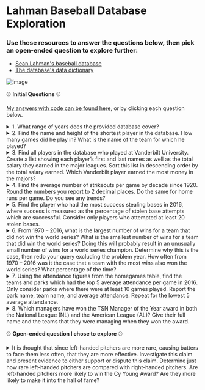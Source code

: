 # Lahman Baseball Database Exploration

### Use these resources to answer the questions below, then pick an open-ended question to explore further:
- [Sean Lahman's baseball database](http://www.seanlahman.com/baseball-archive/statistics)
- [The database's data dictionary](http://www.seanlahman.com/files/database/readme2016.txt)

![image](https://user-images.githubusercontent.com/31106403/101530538-a9e18800-3957-11eb-9854-1329519b707b.png)

:baseball:  **Initial Questions**  :baseball:

[My answers with code can be found here,](https://github.com/KYandow/lahman-baseball-SQL/files/5661529/lahman-sql-answers.pdf) or by clicking each question below.

<details>
    <summary>1. What range of years does the provided database cover?</summary>

#### 1871 to 2016
```sql
SELECT MAX(f.yearid) --Use MIN for earliest
  FROM people p 
       INNER JOIN pitching i 
       ON p.playerid = i.playerid	
       INNER JOIN batting b
       ON p.playerid = b.playerid  
       INNER JOIN fielding f 
       ON p.playerid = f.playerid
```

</details>

<details>
    <summary>2. Find the name and height of the shortest player in the database. How many games did he play in? What is the name of the team for which he played?</summary>

#### 43 inches, Eddie Gaedel, Saint Louis Browns
```sql
SELECT height, namefirst, namelast, debut, finalgame, b.teamid
  FROM people p 
       INNER JOIN batting b 
       ON p.playerid = b.playerid
 WHERE height = 
       (SELECT MIN(height) FROM people)
```

</details>

<details>
    <summary>3. Find all players in the database who played at Vanderbilt University. Create a list showing each player’s first and last names as well as the total salary they earned in the major leagues. Sort this list in descending order by the total salary earned. Which Vanderbilt player earned the most money in the majors?</summary>

Earnings | schoolname | namefirst | namelast
---------|------------|-----------|----------
$245,553,888 | Vanderbilt |	David	| Price
$62,045,112	| Vanderbilt | Pedro	| Alvarez
$21,500,000	| Vanderbilt | Scott	| Sanderson
$20,512,500	| Vanderbilt | Mike |	Minor
$16,867,500	| Vanderbilt |	Joey |	Cora
$12,800,000	| Vanderbilt | Mark	| Prior
$12,183,000	| Vanderbilt | Ryan	| Flaherty
$7,920,000	| Vanderbilt | Josh	| Paul
$4,627,500	| Vanderbilt | Sonny | Gray
$4,188,836	| Vanderbilt | Mike	| Baxter
$3,702,000	| Vanderbilt | Jensen	| Lewis
$3,180,000	| Vanderbilt | Matt	| Kata
$2,000,000	| Vanderbilt | Nick	| Christiani
$1,154,400	| Vanderbilt | Jeremy	| Sowers
$540,000	| Vanderbilt | Scotti	| Madison


```sql
SELECT SUM(sa.salary) AS dough, 
       s.schoolname, p.namefirst, p.namelast  
  FROM schools s 
       INNER JOIN collegeplaying c 
       ON s.schoolid = c.schoolid
	  INNER JOIN people p 
       ON p.playerid = c.playerid
	  INNER JOIN salaries sa 
       ON p.playerid = sa.playerid
 WHERE LOWER(s.schoolname) LIKE '%vanderbilt%'
 GROUP BY namefirst, namelast, s.schoolname
 ORDER BY dough DESC
```

</details>

<details>
    <summary>4. Find the average number of strikeouts per game by decade since 1920. Round the numbers you report to 2 decimal places. Do the same for home runs per game. Do you see any trends?</summary>

Average HR per game |	Average Strikeouts per game	| Decade
--------------------|-----------------------------|------
0.8	| 5.63 | 1920
1.09 | 6.63	| 1930
1.05 | 7.1	| 1940
1.68 | 8.8	| 1950
1.65 | 11.39	| 1960
1.49 | 10.3	| 1970
1.61 | 10.69	| 1980
1.91 | 12.27	| 1990
2.15 | 13.12	| 2000
1.97 | 15.04	| 2010

#### Both HRs and Strikeouts are increasing steadily.

```sql
WITH hr_per_year AS 
     (SELECT yearid, SUM(HR) AS total_hr, SUM(HRA) 
        FROM teams
       WHERE yearid >= '1920'
       GROUP BY yearid),
     total_games_per_year AS
     (SELECT yearid, SUM(g) / 2 AS total_games 
        FROM teams
       WHERE yearid >= '1920'
       GROUP BY yearid),
     total_so_per_year AS
     (SELECT yearid, SUM(so) AS total_strikeouts FROM teams
       WHERE yearid >= '1920'
       GROUP BY yearid)

SELECT DISTINCT ROUND(AVG(hr_per_game) 
       OVER(PARTITION BY decade), 2) AS avg_hr_per_game, 
       ROUND(AVG(so_per_game) 
       OVER(PARTITION BY decade), 2) AS avg_so_per_game,
	  decade 
  FROM (SELECT 
       ROUND(CAST(h.total_hr / CAST(t.total_games AS float) AS numeric), 2) 
       AS hr_per_game, 
 ROUND(CAST(s.total_strikeouts / CAST(t.total_games AS float) AS   numeric), 2) AS so_per_game,
	 (10 * DATE_PART('decade', TO_DATE(h.yearid::text, 'YYYY'))) AS decade
  FROM hr_per_year h 
       INNER JOIN total_games_per_year t 
       ON h.yearid = t.yearid
	  INNER JOIN total_so_per_year s
	  ON h.yearid = s.yearid) AS foo
 ORDER BY decade
```

</details>

<details>
    <summary>5. Find the player who had the most success stealing bases in 2016, where success is measured as the percentage of stolen base attempts which are successful. Consider only players who attempted at least 20 stolen bases.</summary>

#### Chris Owings

```sql
SELECT 100 * (sb / (sb + cs)::float) AS stolen_base_pct,
       p.namefirst, p.namelast, sb, cs 
  FROM batting b 
       INNER JOIN people p 
       ON p.playerid = b.playerid 
 WHERE b.yearid = '2016' and sb + cs >= 20
 ORDER BY stolen_base_pct
```

</details> 

<details>
    <summary>6. From 1970 – 2016, what is the largest number of wins for a team that did not win the world series? What is the smallest number of wins for a team that did win the world series? Doing this will probably result in an unusually small number of wins for a world series champion. Determine why this is the case, then redo your query excluding the problem year. How often from 1970 – 2016 was it the case that a team with the most wins also won the world series? What percentage of the time?</summary>

#### Most Wins no Series - 2001 Mariners
#### Least Wins with Series - LA Dodgers 
#### 1981 and 1995 had strikes
#### Pct Series winner won most: 22.6%


```sql
SELECT yearid, name, /*MIN*/MAX(w)FROM teams
 WHERE yearid >= 1970 
   AND yearid <> 1981 
   AND wswin = 'N' /*'Y'*/
 GROUP BY yearid, name
 ORDER BY /*MIN*/MAX(w) DESC;	

WITH sub AS 
     (SELECT distinct yearid, MAX(w) 
        OVER (PARTITION BY yearid) AS top_wins 
        FROM teams
       WHERE yearid >= 1970 ORDER BY yearid)

SELECT 
	 (SELECT COUNT(*) 
         FROM teams t 
              INNER JOIN sub s 
              ON t.yearid = s.yearid
        WHERE top_wins = w 
              AND t.wswin = 'Y') / 
	 (SELECT COUNT(*) 
         FROM teams t 
              INNER JOIN sub s 
              ON t.yearid = s.yearid
        WHERE top_wins = w)::float
```

</details> 

<details>
    <summary>7. Using the attendance figures from the homegames table, find the teams and parks which had the top 5 average attendance per game in 2016. Only consider parks where there were at least 10 games played. Report the park name, team name, and average attendance. Repeat for the lowest 5 average attendance.</summary>

team	| park_name	| avg_attend
------|-----------|-----------
Top |  | 		
LAN	| Dodger Stadium | 45719.9
SLN	| Busch Stadium III	| 42524.6
TOR	| Rogers Centre	| 41877.8
SFN	| AT&T Park	| 41546.4
CHN	| Wrigley Field	| 39906.4
Bottom |  | 		
TBA	| Tropicana Field	| 15878.6
OAK	| Oakland-Alameda County Coliseum	| 18784.0
CLE	| Progressive Field	| 19650.2
MIA	| Marlins Park | 21405.2
CHA	| U.S. Cellular Field	| 21559.2

```sql
SELECT team, h.park, p.park_name, 
       (attendance / games::numeric) AS avg_attend 
  FROM homegames h 
       INNER JOIN parks p 
       ON h.park = p.park
 WHERE year = '2016' 
       AND games >= 10
 ORDER BY avg_attend DESC --ORDER BY avg_attend ASC
 LIMIT 5
```

</details>   

<details>
    <summary>8. Which managers have won the TSN Manager of the Year award in both the National League (NL) and the American League (AL)? Give their full name and the teams that they were managing when they won the award.</summary>

#### Jim Leyland Detroit/Pittsburgh
#### Davey Johnson Baltimore/Washington

```sql
WITH al_awards AS 
     (SELECT a.yearid AS al_year, m.teamid AS al_team, p.namefirst, p.namelast, 
	   awardid AS al_award, a.playerid, a.lgid 
 FROM managers m 
      INNER JOIN awardsmanagers a 
	    ON m.playerid = a.playerid 
         AND m.yearid = a.yearid 
         AND m.lgid = a.lgid
      INNER JOIN people p 
      ON p.playerid = m.playerid				   
WHERE awardid = 'TSN Manager of the Year' 
  AND a.lgid = 'AL'),	 
	 
      nl_awards AS 
      (SELECT a.yearid AS nl_year, m.teamid AS nl_team,                        	 p.namefirst, p.namelast, awardid AS nl_award, 
      a.playerid, a.lgid 
 FROM managers m 
      INNER JOIN awardsmanagers a 
	    ON m.playerid = a.playerid 
         AND m.yearid = a.yearid 
         AND m.lgid = a.lgid
      INNER JOIN people p 
      ON p.playerid = m.playerid				   
WHERE awardid = 'TSN Manager of the Year' 
  AND a.lgid = 'NL')

SELECT DISTINCT al_award, nl_award, 
                al_year, nl_year, 
                al_team, nl_team, a.namefirst, a.namelast 
  FROM al_awards a 
       INNER JOIN nl_awards n 
       ON a.playerid = n.playerid
```

</details> 


:baseball:  **Open-ended question I chose to explore**  :baseball:

<details>
    <summary>It is thought that since left-handed pitchers are more rare, causing batters to face them less often, that they are more effective. Investigate this claim and present evidence to either support or dispute this claim. Determine just how rare left-handed pitchers are compared with right-handed pitchers. Are left-handed pitchers more likely to win the Cy Young Award? Are they more likely to make it into the hall of fame?</summary>

#### Left-handers are:
#### 28% of the general population (10 games or more)
#### 33% of Cy Young Award winners
#### 22% of Hall of Fame inductees

```sql
WITH pitchers AS
     (SELECT yearid, playerid, SUM(g) AS total_games 
        FROM pitching
       GROUP BY playerid, yearid
	           HAVING SUM(g) > 10)

SELECT ROUND(
       (SELECT COUNT(*) as lefties 
	     FROM people p 
               INNER JOIN pitchers i 
               ON p.playerid = i.playerid
	    WHERE throws = 'L') /
	  
       (SELECT COUNT(*) as throws_r_l 
          FROM people p 
               INNER JOIN pitchers i 
               ON p.playerid = i.playerid
	    WHERE throws in ('L', 'R'))
       ::numeric, 2) as pct;
```

</details> 

  
